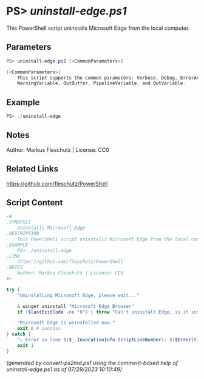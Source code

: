 PS> *uninstall-edge.ps1*
====================

This PowerShell script uninstalls Microsoft Edge from the local computer.

Parameters
----------
```powershell
PS> uninstall-edge.ps1 [<CommonParameters>]

[<CommonParameters>]
    This script supports the common parameters: Verbose, Debug, ErrorAction, ErrorVariable, WarningAction, 
    WarningVariable, OutBuffer, PipelineVariable, and OutVariable.
```

Example
-------
```powershell
PS> ./uninstall-edge

```

Notes
-----
Author: Markus Fleschutz | License: CC0

Related Links
-------------
https://github.com/fleschutz/PowerShell

Script Content
--------------
```powershell
<#
.SYNOPSIS
	Uninstalls Microsoft Edge
.DESCRIPTION
	This PowerShell script uninstalls Microsoft Edge from the local computer.
.EXAMPLE
	PS> ./uninstall-edge
.LINK
	https://github.com/fleschutz/PowerShell
.NOTES
	Author: Markus Fleschutz | License: CC0
#>

try {
	"Uninstalling Microsoft Edge, please wait..."

	& winget uninstall "Microsoft Edge Browser"
	if ($lastExitCode -ne "0") { throw "Can't uninstall Edge, is it installed?" }

	"Microsoft Edge is uninstalled now."
	exit 0 # success
} catch {
	"⚠️ Error in line $($_.InvocationInfo.ScriptLineNumber): $($Error[0])"
	exit 1
}
```

*(generated by convert-ps2md.ps1 using the comment-based help of uninstall-edge.ps1 as of 07/29/2023 10:10:49)*
